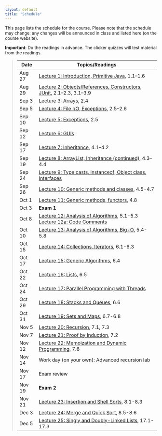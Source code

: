 ```yaml
---
layout: default
title: "Schedule"
---
```


This page lists the schedule for the course.  Please note that the schedule may change: any changes will be announced in class and listed here (on the course website).

**Important**: Do the readings in advance.  The clicker quizzes will test material from the readings.

> Date | Topics/Readings
> ---- | ---------------
> Aug 27 | [Lecture 1: Introduction, Primitive Java](lectures/lecture01.html), 1.1&ndash;1.6
> Aug 29 | [Lecture 2: Objects/References, Constructors, JUnit](lectures/lecture02.html), 2.1&ndash;2.3, 3.1&ndash;3.9
> Sep 3 | [Lecture 3: Arrays](lectures/lecture03.html), 2.4
> Sep 5 | [Lecture 4: File I/O, Exceptions](lectures/lecture04.html), 2.5&ndash;2.6
> Sep 10 | [Lecture 5: Exceptions](lectures/lecture05.html), 2.5
> Sep 12 | [Lecture 6: GUIs](lectures/lecture06.html)
> Sep 17 | [Lecture 7: Inheritance](lectures/lecture07.html), 4.1&ndash;4.2
> Sep 19 | [Lecture 8: ArrayList, Inheritance (continued)](lectures/lecture08.html), 4.3&ndash;4.4
> Sep 24 | [Lecture 9: Type casts, instanceof, Object class, Interfaces](lectures/lecture09.html)
> Sep 26 | [Lecture 10: Generic methods and classes](lectures/lecture10.html), 4.5-4.7
> Oct 1 | [Lecture 11: Generic methods, functors](lectures/lecture11.html), 4.8
> Oct 3 | **Exam 1**
> Oct 8 | [Lecture 12: Analysis of Algorithms](lectures/lecture12.html), 5.1-5.3 <br> [Lecture 12a: Code Comments](lectures/lecture12a.html)
> Oct 10 | [Lecture 13: Analysis of Algorithms, Big-O](lectures/lecture13.html), 5.4-5.8
> Oct 15 | [Lecture 14: Collections, Iterators](lectures/lecture14.html), 6.1-6.3
> Oct 17 | [Lecture 15: Generic Algorithms](lectures/lecture15.html), 6.4
> Oct 22 | [Lecture 16: Lists](lectures/lecture16.html), 6.5
> Oct 24 | [Lecture 17: Parallel Programming with Threads](lectures/lecture17.html)
> Oct 29 | [Lecture 18: Stacks and Queues](lectures/lecture18.html), 6.6
> Oct 31 | [Lecture 19: Sets and Maps](lectures/lecture19.html), 6.7-6.8
> Nov 5 | [Lecture 20: Recursion](lectures/lecture20.html), 7.1, 7.3
> Nov 7 | [Lecture 21: Proof by Induction](lectures/lecture21.html), 7.2
> Nov 12 | [Lecture 22: Memoization and Dynamic Programming](lectures/lecture22.html), 7.6
> Nov 14 | Work day (on your own): Advanced recursion lab
> Nov 17 | Exam review
> Nov 19 | **Exam 2**
> Nov 21 | [Lecture 23: Insertion and Shell Sorts](lectures/lecture23.html), 8.1-8.3 
> Dec 3 | [Lecture 24: Merge and Quick Sort](lectures/lecture24.html), 8.5-8.6
> Dec 5 | [Lecture 25: Singly and Doubly-Linked Lists](lectures/lecture25.html), 17.1-17.3
